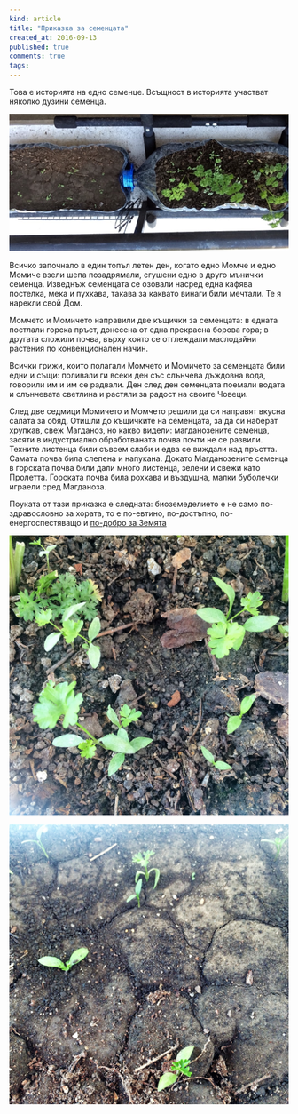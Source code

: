 ```yaml
---
kind: article
title: "Приказка за семенцата"
created_at: 2016-09-13
published: true
comments: true
tags:
--- 
```

Това е историята на едно семенце. Всъщност в историята участват няколко дузини семенца. 

![магданоз3](/images/posts/parsley3.jpg)

<!-- more -->

Всичко започнало в един топъл летен ден, когато едно Момче и едно Момиче взели шепа позадрямали, сгушени едно в друго мънички семенца. Изведнъж семенцата се озовали насред една кафява постелка, мека и пухкава, такава за каквато винаги били мечтали. Те я нарекли свой Дом.

Момчето и Момичето направили две къщички за семенцата: в едната постлали горска пръст, донесена от една прекрасна борова гора; в другата сложили почва, върху която се отглеждали маслодайни растения по конвенционален начин.

Всички грижи, които полагали Момчето и Момичето за семенцата били едни и същи: поливали ги всеки ден със слънчева дъждовна вода, говорили им и им се радвали. Ден след ден семенцата поемали водата и слънчевата светлина и растяли за радост на своите Човеци.

След две седмици Момичето и Момчето решили да си направят вкусна салата за обяд. Отишли до къщичките на семенцата, за да си наберат хрупкав, свеж Магданоз, но какво видели: магданозените семенца, засяти в индустриално обработваната почва почти не се развили. Техните листенца били съвсем слаби и едва се виждали над пръстта. Самата почва била слепена и напукана. Докато Магданозените семенца в горската почва били дали много листенца, зелени и свежи като Пролетта. Горската почва била рохкава и въздушна, малки буболечки играели сред Магданоза.

Поуката от тази приказка е следната: биоземеделието е не само по-здравословно за хората, то е по-евтино, по-достъпно, по-енергоспестяващо и [по-добро за Земята](https://medium.com/food-is-the-new-internet/washington-state-university-organic-farming-is-a-double-win-more-profitable-and-more-sustainable-f881ceddded7#.zibyitb2r)


![магданоз](/images/posts/parsley1.jpg)

![магданоз2](/images/posts/parsley2.jpg)